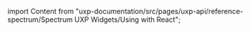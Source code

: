 
import Content from "uxp-documentation/src/pages/uxp-api/reference-spectrum/Spectrum UXP Widgets/Using with React";

<Content query="product=xd"/>
